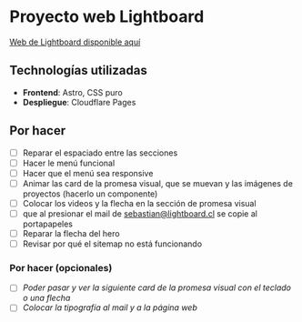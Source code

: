 # Proyecto web Lightboard

[Web de Lightboard disponible aquí](https://lightboard.cl/)

## Technologías utilizadas

- **Frontend**: Astro, CSS puro
- **Despliegue**: Cloudflare Pages

## Por hacer

- [ ] Reparar el espaciado entre las secciones
- [ ] Hacer le menú funcional
- [ ] Hacer que el menú sea responsive
- [ ] Animar las card de la promesa visual, que se muevan y las imágenes de proyectos (hacerlo un componente)
- [ ] Colocar los videos y la flecha en la sección de promesa visual
- [ ] que al presionar el mail de sebastian@lightboard.cl se copie al portapapeles
- [ ] Reparar la flecha del hero
- [ ] Revisar por qué el sitemap no está funcionando

### Por hacer (opcionales)
- [ ] _Poder pasar y ver la siguiente card de la promesa visual con el teclado o una flecha_
- [ ] _Colocar la tipografía al mail y a la página web_